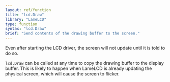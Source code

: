 ```yaml
---
layout: ref/function
title: "lcd.Draw"
library: "LameLCD"
type: function
syntax: "lcd.Draw"
brief: "Send contents of the drawing buffer to the screen."
---
```


Even after starting the LCD driver, the screen will not update
until it is told to do so.

`lcd.Draw` can be called at any time to copy the drawing buffer
to the display buffer. This is likely to happen when LameLCD 
is already updating the physical screen, which will cause the 
screen to flicker.
